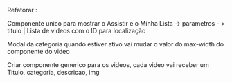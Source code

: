 Refatorar :

Componente unico para mostrar o Assistir e o Minha Lista ->  parametros - > titulo | Lista de videos com o ID para localização 

Modal da categoria quando estiver ativo vai mudar o valor do max-width do componente do video

Criar componente generico para os videos, cada video vai receber um Titulo, categoria, descricao, img

